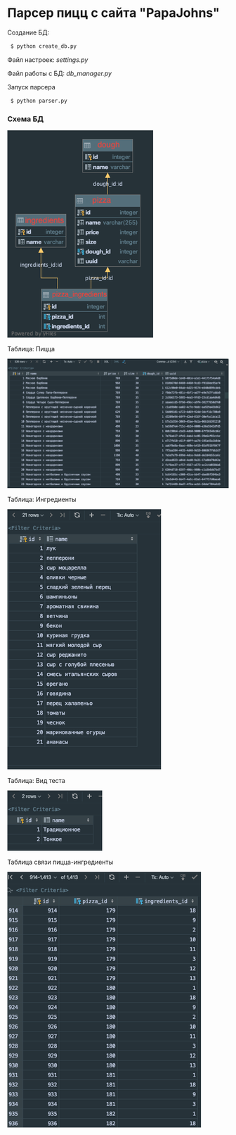 # Парсер пицц с сайта "PapaJohns"

Создание БД:

```sh
 $ python create_db.py
```

Файл настроек: _settings.py_

Файл работы с БД: _db_manager.py_

Запуск парсера
```sh
 $ python parser.py
```

### Схема БД

![схема](https://github.com/inood/league_pizza_parser/blob/master/images/schema.png?raw=true)

Таблица: Пицца

![пицца](https://github.com/inood/league_pizza_parser/blob/master/images/pizza_table.png?raw=true)

Таблица: Ингредиенты

![ингредиенты](https://github.com/inood/league_pizza_parser/blob/master/images/ingredients_table.png?raw=true)

Таблица: Вид теста

![вид теста](https://github.com/inood/league_pizza_parser/blob/master/images/dough_table.png?raw=true)

Таблица связи пицца-ингредиенты

![связь](https://github.com/inood/league_pizza_parser/blob/master/images/pizza-ingredients_table.png?raw=true)
